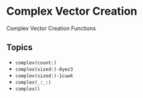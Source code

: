 # Complex Vector Creation

Complex Vector Creation Functions

## Topics

- ``complex(count:)``
- ``complex(sized:)-8yez3``
- ``complex(sized:)-1cuwk``
- ``complex(_:_:)``
- ``complex()``
